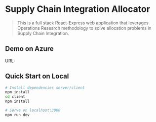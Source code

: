 # Supply Chain Integration Allocator

> This is a full stack React-Express web application that leverages Operations Research methodology to solve allocation problems in Supply Chain Integration.

## Demo on Azure
URL: 

## Quick Start on Local

```bash
# Install dependencies server/client
npm install
cd client
npm install

# Serve on localhost:3000
npm run dev
```